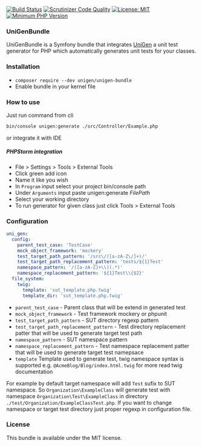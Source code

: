 [![Build Status](https://travis-ci.org/unigen/unigen.svg?branch=master)](https://travis-ci.org/unigen/unigen-bundle)
[![Scrutinizer Code Quality](https://scrutinizer-ci.com/g/unigen/unigen-bundle/badges/quality-score.png?b=master)](https://scrutinizer-ci.com/g/unigen/unigen-bundle/?branch=master)
[![License: MIT](https://img.shields.io/badge/License-MIT-blue.svg)](https://opensource.org/licenses/MIT)
[![Minimum PHP Version](http://img.shields.io/badge/php-%3E%3D%207.0-8892BF.svg)](https://php.net/)

### UniGenBundle
UniGenBundle is a Symfony bundle that integrates [UniGen](https://github.com/unigen/unigen) a unit test generator for PHP which automatically generates unit tests for your classes.

### Installation

* `composer require --dev unigen/unigen-bundle`
* Enable bundle in your kernel file

### How to use

Just run command from cli

```bash
bin/console unigen:generate ./src/Controller/Example.php
```

or integrate it with IDE

##### PHPStorm integration

* File > Settings > Tools > External Tools
* Click green add icon
* Name it like you wish
* In `Program` input select your project bin/console path
* Under `Arguments` input paste unigen:generate $FilePath$
* Select your working directory
* To run generator for given class just click Tools > External Tools 


### Configuration

```yml
uni_gen:
  config:
    parent_test_case: 'TestCase'
    mock_object_framework: 'mockery'
    test_target_path_pattern: '/src\/([a-zA-Z\/]+)/'
    test_target_path_replacement_pattern: 'tests/${1}Test'
    namespace_pattern: '/([a-zA-Z]+\\)(.*)'
    namespace_replacement_pattern: '${1}Test\\{$2}'
  file_system:
    twig:
      template: 'sut_template.php.twig'
      template_dir: 'sut_template.php.twig'
```

* `parent_test_case` - Parent class that will be extend in generated test
* `mock_object_framework` - Test framework mockery or phpunit
* `test_target_path_pattern` - SUT directory regexp pattern
* `test_target_path_replacement_pattern` - Test directory replacement patter that will be used to generate target test path
* `namespace_pattern` - SUT namespace pattern
* `namespace_replacement_pattern` - Test namespace replacement patter that will be used to generate target test namepsace
* `template` Template used to generate test, twig namespace syntax is supported e.g. `@AcmeBlog/Blog/index.html.twig` for more read twig documentation

For example by default target namespace will add `Test` sufix to SUT namespace. So `Organization\ExampleClass` will generate test with namespace `Organization\Test\ExampleClass` in directory `./test/Organization/ExampleClassTest.php`. If you want to change namespace or target test directory just proper regexp in configuration file.

### License
This bundle is available under the MIT license.



